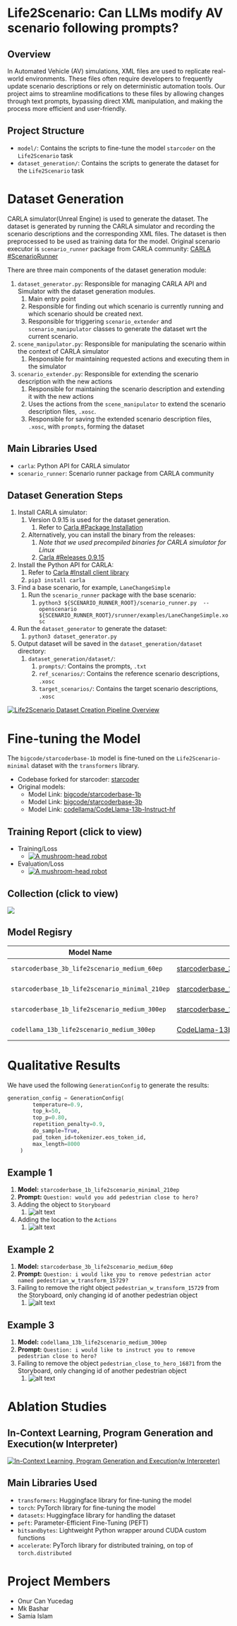 # Life2Scenario: Can LLMs modify AV scenario following prompts?

## Overview
In Automated Vehicle (AV) simulations, XML files are used to replicate real-world environments. These
files often require developers to frequently update scenario descriptions or rely on deterministic automation
tools. Our project aims to streamline modifications to these files by allowing changes through text prompts,
bypassing direct XML manipulation, and making the process more efficient and user-friendly.

## Project Structure
- `model/`: Contains the scripts to fine-tune the model `starcoder` on the `Life2Scenario` task
- `dataset_generation/`: Contains the scripts to generate the dataset for the `Life2Scenario` task

# Dataset Generation
CARLA simulator(Unreal Engine) is used to generate the dataset. The dataset is generated by running the CARLA simulator and recording the scenario descriptions and the corresponding XML files. The dataset is then preprocessed to be used as training data for the model. Original scenario executor is `scenario_runner` package from CARLA community: [CARLA #ScenarioRunner](https://github.com/carla-simulator/scenario_runner)

There are three main components of the dataset generation module:
1. `dataset_generator.py`: Responsible for managing CARLA API and Simulator with the dataset generation modules.
   1. Main entry point
   2. Responsible for finding out which scenario is currently running and which scenario should be created next.
   3. Responsible for triggering `scenario_extender` and `scenario_manipulator` classes to generate the dataset wrt the current scenario.
2. `scene_manipulator.py`: Responsible for manipulating the scenario within the context of CARLA simulator
   1. Responsible for maintaining requested actions and executing them in the simulator
3. `scenario_extender.py`: Responsible for extending the scenario description with the new actions
   1. Responsible for maintaining the scenario description and extending it with the new actions
   2. Uses the actions from the `scene_manipulator` to extend the scenario description files, `.xosc`.
   3. Responsible for saving the extended scenario description files, `.xosc`, with `prompts`, forming the dataset

## Main Libraries Used
- `carla`: Python API for CARLA simulator
- `scenario_runner`: Scenario runner package from CARLA community

## Dataset Generation Steps
1. Install CARLA simulator:
   1. Version 0.9.15 is used for the dataset generation. 
      1. Refer to [Carla #Package Installation](https://carla.readthedocs.io/en/latest/start_quickstart/#carla-installation)
   2. Alternatively, you can install the binary from the releases:
      1. _Note that we used precompiled binaries for CARLA simulator for Linux_
      2. [Carla #Releases 0.9.15](https://github.com/carla-simulator/carla/releases/tag/0.9.15)
2. Install the Python API for CARLA:
   1. Refer to [Carla #Install client library](https://carla.readthedocs.io/en/latest/start_quickstart/#carla-installation)
   2. `pip3 install carla`
3. Find a base scenario, for example, `LaneChangeSimple`
   1. Run the `scenario_runner` package with the base scenario:
      1. `python3 ${SCENARIO_RUNNER_ROOT}/scenario_runner.py  --openscenario ${SCENARIO_RUNNER_ROOT}/srunner/examples/LaneChangeSimple.xosc`
4. Run the `dataset_generator` to generate the dataset:
   1. `python3 dataset_generator.py`
5. Output dataset will be saved in the `dataset_generation/dataset` directory:
   1. `dataset_generation/dataset/`:
      1. `prompts/`: Contains the prompts, `.txt`
      2. `ref_scenarios/`: Contains the reference scenario descriptions, `.xosc`
      3. `target_scenarios/`: Contains the target scenario descriptions, `.xosc`

[![Life2Scenario Dataset Creation Pipeline Overview](https://img.youtube.com/vi/Fdeo5Of0PZ4/0.jpg)](https://www.youtube.com/watch?v=Fdeo5Of0PZ4)


# Fine-tuning the Model
The `bigcode/starcoderbase-1b` model is fine-tuned on the `Life2Scenario-minimal` dataset with the `transformers` library. 


- Codebase forked for starcoder: [starcoder](https://github.com/bigcode-project/starcoder)
- Original models: 
  - Model Link: [bigcode/starcoderbase-1b](https://huggingface.co/bigcode/starcoderbase-1b)
  - Model Link: [bigcode/starcoderbase-3b](https://huggingface.co/bigcode/starcoderbase-3b)
  - Model Link: [codellama/CodeLlama-13b-Instruct-hf](https://huggingface.co/codellama/CodeLlama-13b-Instruct-hf)

## Training Report (click to view)

- Training/Loss
   - [![A mushroom-head robot](assets/training_loss_models.png 'Codey the Codecademy mascot')](https://api.wandb.ai/links/iutdhaka/lh24dpmt)
- Evaluation/Loss
   - [![A mushroom-head robot](assets/eval_loss_starcoder.png 'Codey the Codecademy mascot')](https://api.wandb.ai/links/iutdhaka/lh24dpmt)
## Collection (click to view)
[<img src="assets/collection.png">](https://huggingface.co/collections/olmaditekrar/starcoderbase-life2scenario-6605dfb6cb776765fa7cc24d)

## Model Regisry
| Model Name | Model Link | Dataset Name | Dataset Link |
|------------|------------|--------------|--------------|
| `starcoderbase_3b_life2scenario_medium_60ep` | [starcoderbase_3b_life2scenario_medium_60ep](https://huggingface.co/life2scenario-llm24/starcoderbase_3b_life2scenario_medium_60ep) | `Life2Scenario-medium` | [Life2Scenario-medium](https://huggingface.co/datasets/life2scenario-llm24/Life2Scenario-medium) |
| `starcoderbase_1b_life2scenario_minimal_210ep` | [starcoderbase_1b_life2scenario_minimal_210ep](https://huggingface.co/life2scenario-llm24/starcoderbase_1b_life2scenario_minimal_210ep) | `Life2Scenario-minimal` | [Life2Scenario-minimal](https://huggingface.co/datasets/life2scenario-llm24/Life2Scenario-minimal) |
| `starcoderbase_1b_life2scenario_medium_300ep` | [starcoderbase_1b_life2scenario_medium_300ep](https://huggingface.co/life2scenario-llm24/starcoderbase_1b_life2scenario_medium_300ep) | `Life2Scenario-medium` | [Life2Scenario-medium](https://huggingface.co/datasets/life2scenario-llm24/Life2Scenario-medium) |
| `codellama_13b_life2scenario_medium_300ep` | [CodeLlama-13b-Instruct-hf-merged](https://huggingface.co/life2scenario-llm24/CodeLlama-13b-Instruct-hf-merged) | `Life2Scenario-medium` | [Life2Scenario-medium](https://huggingface.co/datasets/life2scenario-llm24/Life2Scenario-medium) |


# Qualitative Results
We have used the following `GenerationConfig` to generate the results:
```python
generation_config = GenerationConfig(
        temperature=0.9,
        top_k=50,
        top_p=0.80,
        repetition_penalty=0.9,
        do_sample=True,
        pad_token_id=tokenizer.eos_token_id,
        max_length=8000
    )
```

## Example 1
1. **Model:** `starcoderbase_1b_life2scenario_minimal_210ep`
2. **Prompt:** `Question: would you add pedestrian close to hero?`
3. Adding the object to `Storyboard`
   1. ![alt text](assets/ex1_s1b_add_1.png)
4. Adding the location to the `Actions`
   1. ![alt text](assets/ex1_s1b_add_2.png)

## Example 2
1. **Model:** `starcoderbase_3b_life2scenario_medium_60ep`
2. **Prompt:** `Question: i would like you to remove pedestrian actor named pedestrian_w_transform_15729?`
3. Failing to remove the right object `pedestrian_w_transform_15729` from the Storyboard, only changing id of another pedestrian object
   1. ![alt text](assets/ex2_s3b_remove.png)

## Example 3
1. **Model:** `codellama_13b_life2scenario_medium_300ep`
2. **Prompt:** `Question: i would like to instruct you to remove pedestrian close to hero?`
3. Failing to remove the object `pedestrian_close_to_hero_16871` from the Storyboard, only changing id of another pedestrian object
   1. ![alt text](assets/ex3_s4_remvoe.png)


# Ablation Studies

## In-Context Learning, Program Generation and Execution(w Interpreter)
[![In-Context Learning, Program Generation and Execution(w Interpreter)](https://img.youtube.com/vi/anmStzTp6iI/0.jpg)](https://www.youtube.com/watch?v=anmStzTp6iI)


## Main Libraries Used
- `transformers`: Huggingface library for fine-tuning the model
- `torch`: PyTorch library for fine-tuning the model
- `datasets`: Huggingface library for handling the dataset
- `peft`: Parameter-Efficient Fine-Tuning (PEFT) 
- `bitsandbytes`: Lightweight Python wrapper around CUDA custom functions
- `accelerate`: PyTorch library for distributed training, on top of `torch.distributed`

# Project Members
- Onur Can Yucedag
- Mk Bashar 
- Samia Islam
